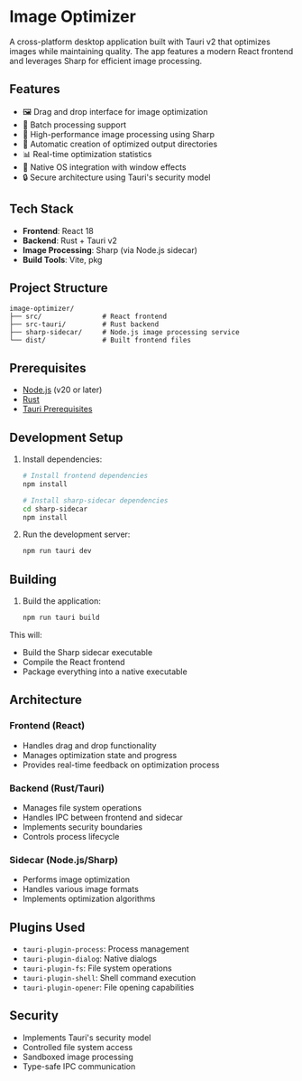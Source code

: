 # Image Optimizer

A cross-platform desktop application built with Tauri v2 that optimizes images while maintaining quality. The app features a modern React frontend and leverages Sharp for efficient image processing.

## Features

- 🖼️ Drag and drop interface for image optimization
- 📁 Batch processing support
- 🚀 High-performance image processing using Sharp
- 💾 Automatic creation of optimized output directories
- 📊 Real-time optimization statistics
- 🎨 Native OS integration with window effects
- 🔒 Secure architecture using Tauri's security model

## Tech Stack

- **Frontend**: React 18
- **Backend**: Rust + Tauri v2
- **Image Processing**: Sharp (via Node.js sidecar)
- **Build Tools**: Vite, pkg

## Project Structure

```
image-optimizer/
├── src/               # React frontend
├── src-tauri/         # Rust backend
├── sharp-sidecar/     # Node.js image processing service
└── dist/              # Built frontend files
```

## Prerequisites

- [Node.js](https://nodejs.org/) (v20 or later)
- [Rust](https://www.rust-lang.org/tools/install)
- [Tauri Prerequisites](https://v2.tauri.app/start/prerequisites/)

## Development Setup

1. Install dependencies:
    ```bash
    # Install frontend dependencies
    npm install

    # Install sharp-sidecar dependencies
    cd sharp-sidecar
    npm install
    ```

2. Run the development server:
    ```bash
    npm run tauri dev
    ```

## Building

1. Build the application:
    ```bash
    npm run tauri build
    ```

This will:
- Build the Sharp sidecar executable
- Compile the React frontend
- Package everything into a native executable

## Architecture

### Frontend (React)
- Handles drag and drop functionality
- Manages optimization state and progress
- Provides real-time feedback on optimization process

### Backend (Rust/Tauri)
- Manages file system operations
- Handles IPC between frontend and sidecar
- Implements security boundaries
- Controls process lifecycle

### Sidecar (Node.js/Sharp)
- Performs image optimization
- Handles various image formats
- Implements optimization algorithms

## Plugins Used

- `tauri-plugin-process`: Process management
- `tauri-plugin-dialog`: Native dialogs
- `tauri-plugin-fs`: File system operations
- `tauri-plugin-shell`: Shell command execution
- `tauri-plugin-opener`: File opening capabilities

## Security

- Implements Tauri's security model
- Controlled file system access
- Sandboxed image processing
- Type-safe IPC communication